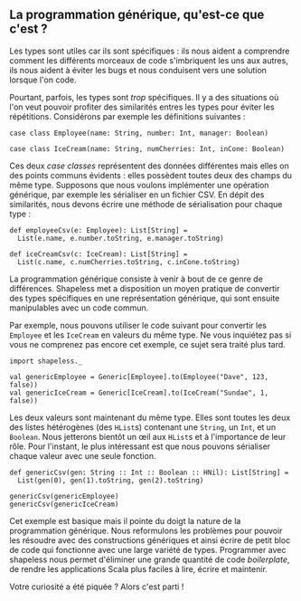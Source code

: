 ## La programmation générique, qu'est-ce que c'est ?

Les types sont utiles car ils sont spécifiques :
ils nous aident a comprendre comment les différents morceaux de code
s'imbriquent les uns aux autres, ils nous aident à éviter les bugs
et nous conduisent vers une solution lorsque l'on code.

Pourtant, parfois, les types sont *trop* spécifiques.
Il y a des situations où l'on veut pouvoir profiter des similarités
entres les types pour éviter les répétitions.
Considérons par exemple les définitions suivantes :

```tut:book:silent
case class Employee(name: String, number: Int, manager: Boolean)

case class IceCream(name: String, numCherries: Int, inCone: Boolean)
```

Ces deux *case classes* représentent des données différentes
mais elles on des points communs évidents :
elles possèdent toutes deux des champs du même type.
Supposons que nous voulons implémenter une opération générique,
par exemple les sérialiser en un fichier CSV.
En dépit des similarités, nous devons écrire
une méthode de sérialisation pour chaque type :

```tut:book:silent
def employeeCsv(e: Employee): List[String] =
  List(e.name, e.number.toString, e.manager.toString)

def iceCreamCsv(c: IceCream): List[String] =
  List(c.name, c.numCherries.toString, c.inCone.toString)
```

La programmation générique consiste à venir à bout de ce genre de différences.
Shapeless met a disposition un moyen pratique de convertir des types
spécifiques en une représentation générique, qui sont ensuite
manipulables avec un code commun.

Par exemple, nous pouvons utiliser le code suivant
pour convertir les `Employee` et les `IceCream`
en valeurs du même type.
Ne vous inquiétez pas si vous ne comprenez pas encore cet exemple,
ce sujet sera traité plus tard.

```tut:book:silent
import shapeless._
```

```tut:book
val genericEmployee = Generic[Employee].to(Employee("Dave", 123, false))
val genericIceCream = Generic[IceCream].to(IceCream("Sundae", 1, false))
```

Les deux valeurs sont maintenant du même type.
Elles sont toutes les deux des listes hétérogènes (des `HList`s)
contenant une `String`, un `Int`, et un `Boolean`.
Nous jetterons bientôt un œil aux `HList`s et à l'importance de leur rôle.
Pour l'instant, le plus intéressant est que nous pouvons
sérialiser chaque valeur avec une seule fonction.

```tut:book:silent
def genericCsv(gen: String :: Int :: Boolean :: HNil): List[String] =
  List(gen(0), gen(1).toString, gen(2).toString)
```

```tut:book
genericCsv(genericEmployee)
genericCsv(genericIceCream)
```
Cet exemple est basique mais il pointe du doigt
la nature de la programmation générique.
Nous reformulons les problèmes pour pouvoir les résoudre
avec des constructions génériques et ainsi écrire de petit bloc de code
qui fonctionne avec une large variété de types.
Programmer avec shapeless nous permet d'éliminer une grande quantité de
code *boilerplate*, de rendre les applications Scala plus faciles à lire, écrire
et maintenir.

Votre curiosité a été piquée ? Alors c'est parti !
